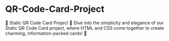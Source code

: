 # QR-Code-Card-Project
🎨 Static QR Code Card Project 📇  Dive into the simplicity and elegance of our Static QR Code Card project, where HTML and CSS come together to create charming, information-packed cards! 🚀
